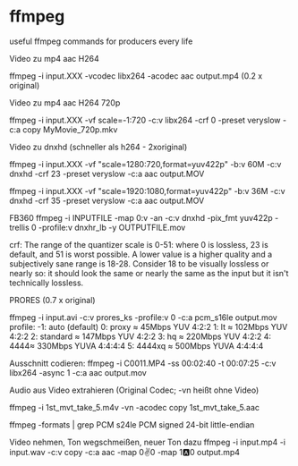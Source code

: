 # ffmpeg
useful ffmpeg commands for producers every life

Video zu mp4 aac H264

ffmpeg -i input.XXX -vcodec libx264 -acodec aac output.mp4 (0.2 x original)

Video zu mp4 aac H264 720p

ffmpeg -i input.XXX -vf scale=-1:720 -c:v libx264 -crf 0 -preset veryslow -c:a copy MyMovie_720p.mkv



Video zu dnxhd (schneller als h264 - 2xoriginal)

ffmpeg -i input.XXX -vf "scale=1280:720,format=yuv422p" -b:v 60M -c:v dnxhd -crf 23 -preset veryslow -c:a aac output.MOV

ffmpeg -i input.XXX -vf "scale=1920:1080,format=yuv422p" -b:v 36M -c:v dnxhd -crf 35 -preset veryslow -c:a aac output.MOV

FB360
ffmpeg -i INPUTFILE -map 0:v -an -c:v dnxhd -pix_fmt yuv422p -trellis 0 -profile:v dnxhr_lb -y OUTPUTFILE.mov


crf: The range of the quantizer scale is 0-51: where 0 is lossless, 23 is default, and 51 is worst possible. 
A lower value is a higher quality and a subjectively sane range is 18-28. Consider 18 to be visually lossless or nearly so: 
it should look the same or nearly the same as the input but it isn't technically lossless.




PRORES (0.7 x original)

ffmpeg -i input.avi -c:v prores_ks -profile:v 0 -c:a pcm_s16le output.mov
profile:
-1: auto (default)
0: proxy ≈ 45Mbps YUV 4:2:2
1: lt ≈ 102Mbps YUV 4:2:2
2: standard ≈ 147Mbps YUV 4:2:2
3: hq ≈ 220Mbps YUV 4:2:2
4: 4444≈ 330Mbps YUVA 4:4:4:4
5: 4444xq ≈ 500Mbps YUVA 4:4:4:4

Ausschnitt codieren:
ffmpeg -i C0011.MP4 -ss 00:02:40 -t 00:07:25 -c:v libx264 -async 1 -c:a aac output.mov

Audio aus Video extrahieren (Original Codec; -vn heißt ohne Video)

ffmpeg -i 1st_mvt_take_5.m4v -vn -acodec copy 1st_mvt_take_5.aac

ffmpeg -formats | grep PCM
s24le           PCM signed 24-bit little-endian


Video nehmen, Ton wegschmeißen, neuer Ton dazu
ffmpeg -i input.mp4 -i input.wav -c:v copy -c:a aac -map 0:v:0 -map 1:a:0 output.mp4


